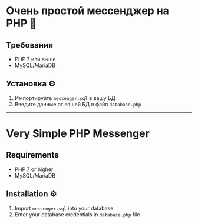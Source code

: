 # Очень простой мессенджер на PHP 🐘

## Требования
- PHP 7 или выше
- MySQL/MariaDB

## Установка ⚙️
1. Импортируйте `messenger.sql` в вашу БД
2. Введите данные от вашей БД в файл `database.php`

---

# Very Simple PHP Messenger

## Requirements
- PHP 7 or higher
- MySQL/MariaDB

## Installation ⚙️
1. Import `messenger.sql` into your database
2. Enter your database credentials in `database.php` file
